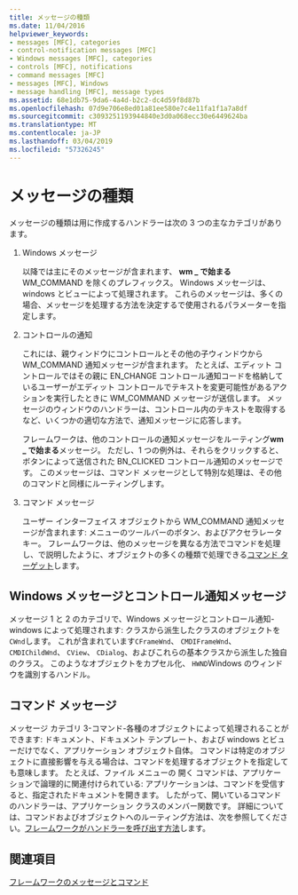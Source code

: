 ```yaml
---
title: メッセージの種類
ms.date: 11/04/2016
helpviewer_keywords:
- messages [MFC], categories
- control-notification messages [MFC]
- Windows messages [MFC], categories
- controls [MFC], notifications
- command messages [MFC]
- messages [MFC], Windows
- message handling [MFC], message types
ms.assetid: 68e1db75-9da6-4a4d-b2c2-dc4d59f8d87b
ms.openlocfilehash: 07d9e706e8ed01a81ee580e7c4e11fa1f1a7a8df
ms.sourcegitcommit: c3093251193944840e3d0a068ecc30e6449624ba
ms.translationtype: MT
ms.contentlocale: ja-JP
ms.lasthandoff: 03/04/2019
ms.locfileid: "57326245"
---
```

# <a name="message-categories"></a>メッセージの種類

メッセージの種類は用に作成するハンドラーは次の 3 つの主なカテゴリがあります。

1. Windows メッセージ

   以降では主にそのメッセージが含まれます、 **wm _ で始まる**WM_COMMAND を除くのプレフィックス。 Windows メッセージは、windows とビューによって処理されます。 これらのメッセージは、多くの場合、メッセージを処理する方法を決定するで使用されるパラメーターを指定します。

1. コントロールの通知

   これには、親ウィンドウにコントロールとその他の子ウィンドウから WM_COMMAND 通知メッセージが含まれます。 たとえば、エディット コントロールではその親に EN_CHANGE コントロール通知コードを格納しているユーザーがエディット コントロールでテキストを変更可能性があるアクションを実行したときに WM_COMMAND メッセージが送信します。 メッセージのウィンドウのハンドラーは、コントロール内のテキストを取得するなど、いくつかの適切な方法で、通知メッセージに応答します。

   フレームワークは、他のコントロールの通知メッセージをルーティング**wm _ で始まる**メッセージ。 ただし、1 つの例外は、それらをクリックすると、ボタンによって送信された BN_CLICKED コントロール通知のメッセージです。 このメッセージは、コマンド メッセージとして特別な処理は、その他のコマンドと同様にルーティングします。

1. コマンド メッセージ

   ユーザー インターフェイス オブジェクトから WM_COMMAND 通知メッセージが含まれます: メニューのツールバーのボタン、およびアクセラレータ キー。 フレームワークは、他のメッセージを異なる方法でコマンドを処理し、で説明したように、オブジェクトの多くの種類で処理できる[コマンド ターゲット](../mfc/command-targets.md)します。

##  <a name="_core_windows_messages_and_control.2d.notification_messages"></a> Windows メッセージとコントロール通知メッセージ

メッセージ 1 と 2 のカテゴリで、Windows メッセージとコントロール通知-windows によって処理されます: クラスから派生したクラスのオブジェクトを`CWnd`します。 これが含まれています`CFrameWnd`、 `CMDIFrameWnd`、 `CMDIChildWnd`、 `CView`、 `CDialog`、およびこれらの基本クラスから派生した独自のクラス。 このようなオブジェクトをカプセル化、 `HWND`Windows のウィンドウを識別するハンドル。

##  <a name="_core_command_messages"></a> コマンド メッセージ

メッセージ カテゴリ 3-コマンド-各種のオブジェクトによって処理されることができます: ドキュメント、ドキュメント テンプレート、および windows とビューだけでなく、アプリケーション オブジェクト自体。 コマンドは特定のオブジェクトに直接影響を与える場合は、コマンドを処理するオブジェクトを指定しても意味します。 たとえば、ファイル メニューの 開く コマンドは、アプリケーションで論理的に関連付けられている: アプリケーションは、コマンドを受信すると、指定されたドキュメントを開きます。 したがって、開いているコマンドのハンドラーは、アプリケーション クラスのメンバー関数です。 詳細については、コマンドおよびオブジェクトへのルーティング方法は、次を参照してください。[フレームワークがハンドラーを呼び出す方法](../mfc/how-the-framework-calls-a-handler.md)します。

## <a name="see-also"></a>関連項目

[フレームワークのメッセージとコマンド](../mfc/messages-and-commands-in-the-framework.md)
